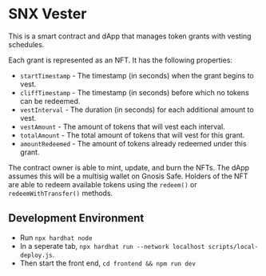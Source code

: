 # SNX Vester

This is a smart contract and dApp that manages token grants with vesting schedules.

Each grant is represented as an NFT. It has the following properties:
* `startTimestamp` - The timestamp (in seconds) when the grant begins to vest. 
* `cliffTimestamp` - The timestamp (in seconds) before which no tokens can be redeemed.
* `vestInterval` - The duration (in seconds) for each additional amount to vest.
* `vestAmount` - The amount of tokens that will vest each interval.
* `totalAmount` - The total amount of tokens that will vest for this grant.
* `amountRedeemed` - The amount of tokens already redeemed under this grant.

The contract owner is able to mint, update, and burn the NFTs. The dApp assumes this will be a multisig wallet on Gnosis Safe. Holders of the NFT are able to redeem available tokens using the `redeem()` or `redeemWithTransfer()` methods.

## Development Environment

* Run `npx hardhat node`
* In a seperate tab, `npx hardhat run --network localhost scripts/local-deploy.js`.
* Then start the front end, `cd frontend && npm run dev`